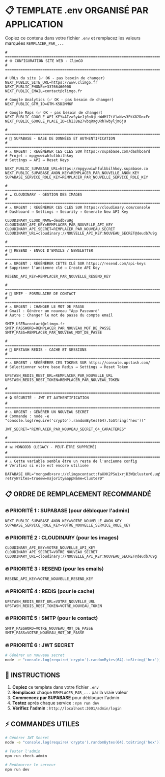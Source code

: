 # 📋 TEMPLATE .env ORGANISÉ PAR APPLICATION

Copiez ce contenu dans votre fichier `.env` et remplacez les valeurs marquées `REMPLACER_PAR_...`

```env
# =============================================================================
# 🌐 CONFIGURATION SITE WEB - ClimGO
# =============================================================================

# URLs du site (✅ OK - pas besoin de changer)
NEXT_PUBLIC_SITE_URL=https://www.climgo.fr
NEXT_PUBLIC_PHONE=+33766460008
NEXT_PUBLIC_EMAIL=contact@climgo.fr

# Google Analytics (✅ OK - pas besoin de changer)
NEXT_PUBLIC_GTM_ID=GTM-K5D2MM6F

# Google Maps (✅ OK - pas besoin de changer)
NEXT_PUBLIC_GOOGLE_API_KEY=AIzaSyAeJj0o8jLnWdM17iV1aNvs3PkX82DoxFc
NEXT_PUBLIC_GOOGLE_PLACE_ID=ChIJBa27vbqRXgURhTwbyljm6jU

# =============================================================================
# 🔐 SUPABASE - BASE DE DONNÉES ET AUTHENTIFICATION
# =============================================================================
# ⚠️ URGENT : RÉGÉNÉRER CES CLÉS SUR https://supabase.com/dashboard
# Projet : mpgyuwiwhfulbbilhkoy
# Settings → API → Reset Keys

NEXT_PUBLIC_SUPABASE_URL=https://mpgyuwiwhfulbbilhkoy.supabase.co
NEXT_PUBLIC_SUPABASE_ANON_KEY=REMPLACER_PAR_NOUVELLE_ANON_KEY
SUPABASE_SERVICE_ROLE_KEY=REMPLACER_PAR_NOUVELLE_SERVICE_ROLE_KEY

# =============================================================================
# ☁️ CLOUDINARY - GESTION DES IMAGES
# =============================================================================
# ⚠️ URGENT : RÉGÉNÉRER CES CLÉS SUR https://cloudinary.com/console
# Dashboard → Settings → Security → Generate New API Key

CLOUDINARY_CLOUD_NAME=deudb7u9g
CLOUDINARY_API_KEY=REMPLACER_PAR_NOUVELLE_API_KEY
CLOUDINARY_API_SECRET=REMPLACER_PAR_NOUVEAU_SECRET
CLOUDINARY_URL=cloudinary://NOUVELLE_API_KEY:NOUVEAU_SECRET@deudb7u9g

# =============================================================================
# 📧 RESEND - ENVOI D'EMAILS / NEWSLETTER
# =============================================================================
# ⚠️ URGENT : RÉGÉNÉRER CETTE CLÉ SUR https://resend.com/api-keys
# Supprimer l'ancienne clé → Create API Key

RESEND_API_KEY=REMPLACER_PAR_NOUVELLE_RESEND_KEY

# =============================================================================
# 📮 SMTP - FORMULAIRE DE CONTACT
# =============================================================================
# ⚠️ URGENT : CHANGER LE MOT DE PASSE
# Gmail : Générer un nouveau "App Password"
# Autre : Changer le mot de passe du compte email

SMTP_USER=contact@climgo.fr
SMTP_PASSWORD=REMPLACER_PAR_NOUVEAU_MOT_DE_PASSE
SMTP_PASS=REMPLACER_PAR_NOUVEAU_MOT_DE_PASSE

# =============================================================================
# 🔴 UPSTASH REDIS - CACHE ET SESSIONS
# =============================================================================
# ⚠️ URGENT : RÉGÉNÉRER CES TOKENS SUR https://console.upstash.com/
# Sélectionner votre base Redis → Settings → Reset Token

UPSTASH_REDIS_REST_URL=REMPLACER_PAR_NOUVELLE_URL
UPSTASH_REDIS_REST_TOKEN=REMPLACER_PAR_NOUVEAU_TOKEN

# =============================================================================
# 🔒 SÉCURITÉ - JWT ET AUTHENTIFICATION
# =============================================================================
# ⚠️ URGENT : GÉNÉRER UN NOUVEAU SECRET
# Commande : node -e "console.log(require('crypto').randomBytes(64).toString('hex'))"

JWT_SECRET="REMPLACER_PAR_NOUVEAU_SECRET_64_CARACTERES"

# =============================================================================
# 📊 MONGODB (LEGACY - PEUT-ÊTRE SUPPRIMÉ)
# =============================================================================
# ⚠️ Cette variable semble être un reste de l'ancienne config
# Vérifiez si elle est encore utilisée

DATABASE_URL="mongodb+srv://climgocontact:faXXK2PSu1xrjD3WQcluster0.uq5codb.mongodb.net/climgodb?retryWrites=true&w=majority&appName=Cluster0"
```

## 📋 ORDRE DE REMPLACEMENT RECOMMANDÉ

### 🔥 PRIORITÉ 1 : SUPABASE (pour débloquer l'admin)
```env
NEXT_PUBLIC_SUPABASE_ANON_KEY=VOTRE_NOUVELLE_ANON_KEY
SUPABASE_SERVICE_ROLE_KEY=VOTRE_NOUVELLE_SERVICE_ROLE_KEY
```

### 🔥 PRIORITÉ 2 : CLOUDINARY (pour les images)
```env
CLOUDINARY_API_KEY=VOTRE_NOUVELLE_API_KEY
CLOUDINARY_API_SECRET=VOTRE_NOUVEAU_SECRET
CLOUDINARY_URL=cloudinary://NOUVELLE_API_KEY:NOUVEAU_SECRET@deudb7u9g
```

### 🔥 PRIORITÉ 3 : RESEND (pour les emails)
```env
RESEND_API_KEY=VOTRE_NOUVELLE_RESEND_KEY
```

### 🔥 PRIORITÉ 4 : REDIS (pour le cache)
```env
UPSTASH_REDIS_REST_URL=VOTRE_NOUVELLE_URL
UPSTASH_REDIS_REST_TOKEN=VOTRE_NOUVEAU_TOKEN
```

### 🔥 PRIORITÉ 5 : SMTP (pour le contact)
```env
SMTP_PASSWORD=VOTRE_NOUVEAU_MOT_DE_PASSE
SMTP_PASS=VOTRE_NOUVEAU_MOT_DE_PASSE
```

### 🔥 PRIORITÉ 6 : JWT SECRET
```bash
# Générer un nouveau secret
node -e "console.log(require('crypto').randomBytes(64).toString('hex'))"
```

## 🎯 INSTRUCTIONS

1. **Copiez** ce template dans votre fichier `.env`
2. **Remplacez** chaque `REMPLACER_PAR_...` par la vraie valeur
3. **Commencez par SUPABASE** pour débloquer l'admin
4. **Testez** après chaque service : `npm run dev`
5. **Vérifiez l'admin** : `http://localhost:3001/admin/login`

## ⚡ COMMANDES UTILES

```bash
# Générer JWT Secret
node -e "console.log(require('crypto').randomBytes(64).toString('hex'))"

# Tester l'admin
npm run check-admin

# Redémarrer le serveur
npm run dev
```
